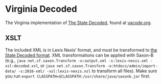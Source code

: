 # Virginia Decoded

The Virginia implementation of [The State Decoded](https://github.com/statedecoded/statedecoded/), found at [vacode.org](https://vacode.org/). 

## XSLT

The included XML is in Lexis Nexis’ format, and must be transformed to [the State Decoded format]((http://docs.statedecoded.com/xml-format.html).). XML transformations can be applied with Saxon-B (e.g., `java net.sf.saxon.Transform -o:output.xml -s:lexis-nexis.xml -xsl:decoded.xsl`, or `java net.sf.saxon.Transform -o:htdocs/admin/import-data/ -s:2016-xml/ -xsl:lexis-nexis.xsl` to transform all files). Make sure you run `export CLASSPATH=$CLASSPATH:/usr/share/java/saxonb.jar` first.
